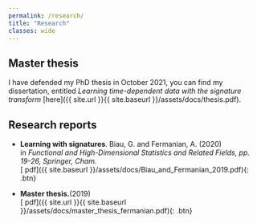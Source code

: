 ```yaml
---
permalink: /research/
title: "Research"
classes: wide
---
```




## Master thesis

I have defended my PhD thesis in October 2021, you can find my dissertation, entitled *Learning time-dependent data with the signature transform* [here]({{ site.url }}{{ site.baseurl }}/assets/docs/thesis.pdf).


## Research reports

* **Learning with signatures**. Biau, G. and Fermanian, A. (2020)  
in *Functional and High-Dimensional Statistics and Related Fields, pp. 19-26, Springer, Cham.*  
[<i class="fas fa-file-pdf"></i> pdf]({{ site.baseurl }}/assets/docs/Biau_and_Fermanian_2019.pdf){: .btn}

* **Master thesis.**(2019)  
[<i class="fas fa-file-pdf"></i> pdf]({{ site.url }}{{ site.baseurl }}/assets/docs/master_thesis_fermanian.pdf){: .btn}






